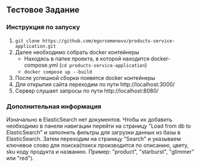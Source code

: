 ## Тестовое Задание
### Инструкция по запуску

1. ```git clone https://github.com/egorsemenovv/products-service-application.git```
2. Далее необходимо собрать docker контейнеры
   * Находясь в папке проекта, в которой находится docker-compose.yml (```cd products-service-application```)
   * ```docker compose up --build```
3. После успешной сборки появятся docker контейнеры
4. Для открытия сайта переходим по пути http://localhost:3000/
5. Сервер слушает запросы по пути http://localhost:8080/

### Дополнительная информация
Изначально в ElasticSearch нет документов. Чтобы их добавить необходимо в панели навигации перейти на страницу "Load from db to ElasticSearch" и заполнить фильтры для загрузки данных из базы в ElasticSearch.
Затем переходим на страницу "Search" и указываем ключевое слово для поиска(поиск производится по описанию, цвету, sku коду продукта и названию. Пример: "product", "starburst", "glimmer" или "red").
